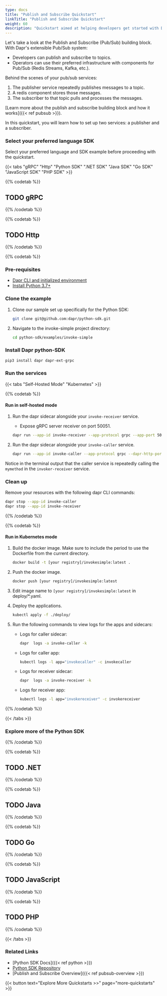 ```yaml
---
type: docs
title: "Publish and Subscribe Quickstart"
linkTitle: "Publish and Subscribe Quickstart"
weight: 60
description: "Quickstart aimed at helping developers get started with Dapr's Publish and Subscribe building block"
---
```


Let's take a look at the Publish and Subscribe (Pub/Sub) building block. With Dapr's extensible Pub/Sub system:

- Developers can publish and subscribe to topics.
- Operators can use their preferred infrastructure with components for Pub/Sub (Redis Streams, Kafka, etc.).

Behind the scenes of your pub/sub services:

1. The publisher service repeatedly publishes messages to a topic.
1. A redis component stores those messages.
1. The subscriber to that topic pulls and processes the messages.

[Learn more about the publish and subscribe building block and how it works]({{< ref pubsub >}}).

In this quickstart, you will learn how to set up two services: a publisher and a subscriber. 

### Select your preferred language SDK

Select your preferred language and SDK example before proceeding with the quickstart. 

{{< tabs "gRPC" "Http" "Python SDK" ".NET SDK" "Java SDK" "Go SDK" "JavaScript SDK" "PHP SDK" >}}
 <!-- gRPC -->
{{% codetab %}}
## TODO gRPC
{{% /codetab %}}

 <!-- Http -->
{{% codetab %}}
## TODO Http
{{% /codetab %}}

 <!-- Python -->
{{% codetab %}}

### Pre-requisites

- [Dapr CLI and initialized environment](https://docs.dapr.io/getting-started)
- [Install Python 3.7+](https://www.python.org/downloads/)

### Clone the example

1. Clone our sample set up specifically for the Python SDK:

    ```bash
    git clone git@github.com:dapr/python-sdk.git
    ```
1. Navigate to the invoke-simple project directory:
    ```bash
    cd python-sdk/examples/invoke-simple
    ```

### Install Dapr python-SDK

```bash
pip3 install dapr dapr-ext-grpc
```

### Run the services

{{< tabs "Self-Hosted Mode" "Kubernetes" >}}

{{% codetab %}}

#### Run in self-hosted mode

1. Run the dapr sidecar alongside your `invoke-receiver` service. 
    * Expose gRPC server receiver on port 50051.

    ```bash
    dapr run --app-id invoke-receiver --app-protocol grpc --app-port 50051 python3 invoke-receiver.py
    ```

1. Run the dapr sidecar alongside your `invoke-caller` service.

    ```bash
    dapr run --app-id invoke-caller --app-protocol grpc --dapr-http-port 3500 python3 invoke-caller.py
    ```

Notice in the terminal output that the caller service is repeatedly calling the `mymethod` in the `invoker-receiver` service.

### Clean up

Remove your resources with the following dapr CLI commands:

```bash
dapr stop --app-id invoke-caller
dapr stop --app-id invoke-receiver
```

{{% /codetab %}}

{{% codetab %}}

#### Run in Kubernetes mode

1. Build the docker image. Make sure to include the period to use the Dockerfile from the current directory.

   ```bash
   docker build -t [your registry]/invokesimple:latest .
   ```

2. Push the docker image.

   ```bash
   docker push [your registry]/invokesimple:latest
   ```

3. Edit image name to `[your registry]/invokesimple:latest` in deploy/*.yaml.

4. Deploy the applications.

   ```bash
   kubectl apply -f ./deploy/
   ```

5. Run the following commands to view logs for the apps and sidecars:

   - Logs for caller sidecar:

       ```bash
       dapr  logs -a invoke-caller -k
       ```

   - Logs for caller app:

       ```bash
       kubectl logs -l app="invokecaller" -c invokecaller
       ```

   - Logs for receiver sidecar:

       ```bash
       dapr  logs -a invoke-receiver -k
       ```

   - Logs for receiver app:

       ```bash
       kubectl logs -l app="invokereceiver" -c invokereceiver
       ```

{{% /codetab %}}

{{< /tabs >}}

### Explore more of the Python SDK

{{% /codetab %}}

 <!-- .NET -->
{{% codetab %}}
## TODO .NET
{{% /codetab %}}

 <!-- Java -->
{{% codetab %}}
## TODO Java
{{% /codetab %}}

 <!-- Go -->
{{% codetab %}}
## TODO Go
{{% /codetab %}}

 <!-- JavaScript -->
{{% codetab %}}
## TODO JavaScript
{{% /codetab %}}

 <!-- PHP -->
{{% codetab %}}
## TODO PHP
{{% /codetab %}}

{{< /tabs >}}

### Related Links
* [Python SDK Docs]({{< ref python >}})
* [Python SDK Repository](https://github.com/dapr/python-sdk)
* [Publish and Subscribe Overview]({{< ref pubsub-overview >}})

{{< button text="Explore More Quickstarts  >>" page="more-quickstarts" >}}